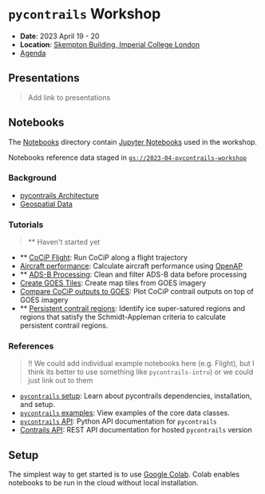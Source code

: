 # `pycontrails` Workshop

- **Date**: 2023 April 19 - 20
- **Location**: [Skempton Building, Imperial College London](https://goo.gl/maps/9oBGJ2eUwPj5GyuU7)
- [Agenda](https://drive.google.com/drive/folders/10-4j2nsayJnB5kUCkZkfyKBL7HwnrNIN)

## Presentations

> Add link to presentations

## Notebooks

The [Notebooks](notebooks) directory contain [Jupyter Notebooks](https://jupyter.org/) used in the workshop.

Notebooks reference data staged in [`gs://2023-04-pycontrails-workshop`](https://console.cloud.google.com/storage/browser/2023-04-pycontrails-workshop)

### Background

- [pycontrails Architecture]()
- [Geospatial Data](notebooks/01-Geospatial.ipynb)

### Tutorials

> ** Haven't started yet

- ** [CoCiP Flight](notebooks/03-CoCiP.ipynb): Run CoCiP along a flight trajectory
- [Aircraft performance](notebooks/03-Aircraft-Performance.ipynb): Calculate aircraft performance using [OpenAP](https://openap.dev/)
- ** [ADS-B Processing](03-ADSB-Processing.ipynb): Clean and filter ADS-B data before processing
- [Create GOES Tiles](notebooks/03-GOES-tiles.ipynb): Create map tiles from GOES imagery
- [Compare CoCiP outputs to GOES](notebooks/03-CoCiP-satellite.ipynb): Plot CoCiP contrail outputs on top of GOES imagery
- ** [Persistent contrail regions](notebooks/03-PCR.ipynb): Identify ice super-satured regions and regions that satisfy the Schmidt-Appleman criteria to calculate persistent contrail regions.

### References

> !! We could add individual example notebooks here (e.g. Flight), but I think its better to use something like `pycontrails-intro`) or we could just link out to them

- [`pycontrails` setup](notebooks/02-Setup.ipynb): Learn about pycontrails dependencies, installation, and setup. 
- [`pycontrails` examples](notebooks/02-Examples.ipynb): View examples of the core data classes.
- [`pycontrails` API](https://py.contrails.org/api.html): Python API documentation for `pycontrails`
- [Contrails API](https://apidocs.contrails.org/): REST API documentation for hosted `pycontrails` version


## Setup

The simplest way to get started is to use [Google Colab](https://colab.research.google.com/).
Colab enables notebooks to be run in the cloud without local installation.
